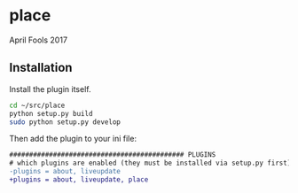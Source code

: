 # place

April Fools 2017

## Installation

Install the plugin itself.

```bash
cd ~/src/place
python setup.py build
sudo python setup.py develop
```

Then add the plugin to your ini file:

```diff
############################################ PLUGINS
# which plugins are enabled (they must be installed via setup.py first)
-plugins = about, liveupdate
+plugins = about, liveupdate, place
```
